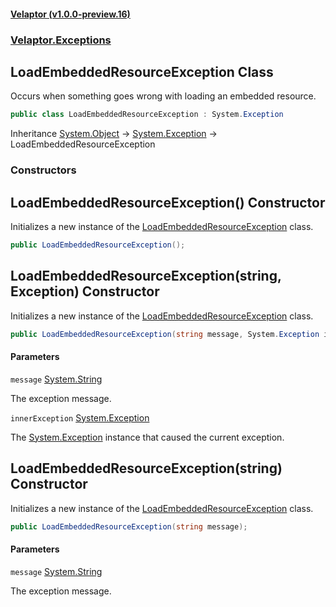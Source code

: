 #### [Velaptor (v1.0.0-preview.16)](./namespaces.md 'Velaptor Namespaces')
### [Velaptor.Exceptions](./Velaptor.Exceptions.md 'Velaptor.Exceptions')

## LoadEmbeddedResourceException Class

Occurs when something goes wrong with loading an embedded resource.

```csharp
public class LoadEmbeddedResourceException : System.Exception
```

Inheritance [System.Object](https://docs.microsoft.com/en-us/dotnet/api/System.Object 'System.Object') → [System.Exception](https://docs.microsoft.com/en-us/dotnet/api/System.Exception 'System.Exception') → LoadEmbeddedResourceException
### Constructors

<a name='Velaptor.Exceptions.LoadEmbeddedResourceException.LoadEmbeddedResourceException()'></a>

## LoadEmbeddedResourceException() Constructor

Initializes a new instance of the [LoadEmbeddedResourceException](./Velaptor.Exceptions.LoadEmbeddedResourceException.md 'Velaptor.Exceptions.LoadEmbeddedResourceException') class.

```csharp
public LoadEmbeddedResourceException();
```

<a name='Velaptor.Exceptions.LoadEmbeddedResourceException.LoadEmbeddedResourceException(string,System.Exception)'></a>

## LoadEmbeddedResourceException(string, Exception) Constructor

Initializes a new instance of the [LoadEmbeddedResourceException](./Velaptor.Exceptions.LoadEmbeddedResourceException.md 'Velaptor.Exceptions.LoadEmbeddedResourceException') class.

```csharp
public LoadEmbeddedResourceException(string message, System.Exception innerException);
```
#### Parameters

<a name='Velaptor.Exceptions.LoadEmbeddedResourceException.LoadEmbeddedResourceException(string,System.Exception).message'></a>

`message` [System.String](https://docs.microsoft.com/en-us/dotnet/api/System.String 'System.String')

The exception message.

<a name='Velaptor.Exceptions.LoadEmbeddedResourceException.LoadEmbeddedResourceException(string,System.Exception).innerException'></a>

`innerException` [System.Exception](https://docs.microsoft.com/en-us/dotnet/api/System.Exception 'System.Exception')

The [System.Exception](https://docs.microsoft.com/en-us/dotnet/api/System.Exception 'System.Exception') instance that caused the current exception.

<a name='Velaptor.Exceptions.LoadEmbeddedResourceException.LoadEmbeddedResourceException(string)'></a>

## LoadEmbeddedResourceException(string) Constructor

Initializes a new instance of the [LoadEmbeddedResourceException](./Velaptor.Exceptions.LoadEmbeddedResourceException.md 'Velaptor.Exceptions.LoadEmbeddedResourceException') class.

```csharp
public LoadEmbeddedResourceException(string message);
```
#### Parameters

<a name='Velaptor.Exceptions.LoadEmbeddedResourceException.LoadEmbeddedResourceException(string).message'></a>

`message` [System.String](https://docs.microsoft.com/en-us/dotnet/api/System.String 'System.String')

The exception message.